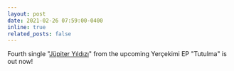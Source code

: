 ```yaml
---
layout: post
date: 2021-02-26 07:59:00-0400
inline: true
related_posts: false
---
```


Fourth single "[Jüpiter Yıldızı](https://yercekimi.bandcamp.com/track/j-piter-y-ld-z)" from the upcoming Yerçekimi EP "Tutulma" is out now!
